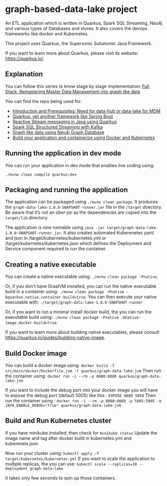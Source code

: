 # graph-based-data-lake project

An ETL application which is written in Quarkus, Spark SQL Streaming, Neo4j and various types of Databases and stores. It also covers the devops frameworks like docker and Kubernetes.

This project uses Quarkus, the Supersonic Subatomic Java Framework.

If you want to learn more about Quarkus, please visit its website: https://quarkus.io/.

## Explanation

You can follow this series to know stage by stage implementation: 
[Full Stack: Remastering Master Data Management into graph like data](https://hashnode.com/series/full-stack-remastering-master-data-management-into-graph-like-data-ckbyotel2009raws15hejhgzp)

You can find the repo being used for:
* [Introduction and Prerequisites: Need for data-hub or data-lake for MDM](https://arpendu.hashnode.dev/1-introduction-and-prerequisites-need-for-data-hub-or-data-lake-for-mdm-ckbyrlq8h00b2bus1e8ar1z23)
* [Quarkus: yet another framework like Spring Boot](https://arpendu.hashnode.dev/2-quarkus-yet-another-framework-like-spring-boot-ckbza8m2a000lgps17p476n3r)
* [Reactive Stream messaging in Java using Quarkus](https://arpendu.hashnode.dev/3-reactive-stream-messaging-in-java-using-quarkus-ckc269cqu00g091s1el5pgjdn)
* [Spark SQL Structured Streaming with Kafka](https://arpendu.hashnode.dev/4-spark-sql-structured-streaming-with-kafka-ckc7aez4900777is1ekl66p9m)
* [Graph like data using Neo4j Graph Database](https://arpendu.hashnode.dev/5-graph-like-data-using-neo4j-graph-database-ckc7ulc9u001xups11tud2rqj)
* [Build your application and containerize using Docker and Kubernetes](https://arpendu.hashnode.dev/7-build-your-application-and-containerize-using-docker-and-kubernetes-ckchh87lw001bbas19a617ov2)

## Running the application in dev mode

You can run your application in dev mode that enables live coding using:
```
./mvnw clean compile quarkus:dev
```

## Packaging and running the application

The application can be packaged using `./mvnw clean package`.
It produces the `graph-data-lake-1.0.0-SNAPSHOT-runner.jar` file in the `/target` directory.
Be aware that it’s not an _über-jar_ as the dependencies are copied into the `target/lib` directory.

The application is now runnable using `java -jar target/graph-data-lake-1.0.0-SNAPSHOT-runner.jar`.
It also creates automated Kuberenetes yaml and json in /target/kubernetes/kubernetes.yml or /target/kubernetes/kubernetes.json which defines the Deployment and Service component required to run the container.

## Creating a native executable

You can create a native executable using: `./mvnw clean package -Pnative`.

Or, if you don't have GraalVM installed, you can run the native executable build in a container using: `./mvnw clean package -Pnative -Dquarkus.native.container-build=true`.
You can then execute your native executable with: `./target/graph-data-lake-1.0.0-SNAPSHOT-runner`

Or, if you want to run a minimal install docker build, the you can run the executable build using: `./mvnw clean package -Pnative -Dnative-image.docker-build=true`.

If you want to learn more about building native executables, please consult https://quarkus.io/guides/building-native-image.

## Build Docker image

You can build a docker image using: `docker build -f src/main/docker/Dockerfile.jvm -t quarkus/graph-data-lake-jvm`
Then run the container using: `docker run -i --rm -p 8080:8080 quarkus/graph-data-lake-jvm`

If you want to include the debug port into your docker image you will have to expose the debug port (default 5005) like this : ` EXPOSE 8080 5050 `
Then run the container using : `docker run -i --rm -p 8080:8080 -p 5005:5005 -e JAVA_ENABLE_DEBUG="true" quarkus/graph-data-lake-jvm`

## Build and Run Kubernetes cluster

If you have minikube installed, then check for `minikube status`
Update the image name and tag after docker build in kubernetes.yml and kuberenets.json

Now run your cluster using: `kubectl apply -f target/kubernetes/kubernetes.yml`
If you want to scale the application to multiple replicas, the you can use: `kubectl scale --replicas=10 --deployment graph-data-lake`

It takes only few seconds to spin up those containers.
